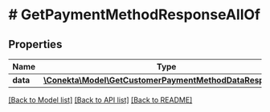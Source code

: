 # # GetPaymentMethodResponseAllOf

## Properties

Name | Type | Description | Notes
------------ | ------------- | ------------- | -------------
**data** | [**\Conekta\Model\GetCustomerPaymentMethodDataResponse[]**](GetCustomerPaymentMethodDataResponse.md) |  | [optional]

[[Back to Model list]](../../README.md#models) [[Back to API list]](../../README.md#endpoints) [[Back to README]](../../README.md)
